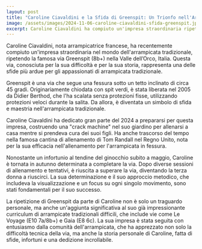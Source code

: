 ```yaml
---
layout: post
title: "Caroline Ciavaldini e la Sfida di Greenspit: Un Trionfo nell'Arrampicata Tradizionale"
image: /assets/images/2024-11-06-caroline-ciavaldini-sfida-greenspit.jpeg
excerpt: Caroline Ciavaldini ha compiuto un'impresa straordinaria ripetendo la via Greenspit (8b+) nella Valle dell’Orco, Italia, una delle sfide più ardue nell'arrampicata tradizionale.
---
```

Caroline Ciavaldini, nota arrampicatrice francese, ha recentemente compiuto un'impresa straordinaria nel mondo dell'arrampicata tradizionale, ripetendo la famosa via Greenspit (8b+) nella Valle dell’Orco, Italia. Questa via, conosciuta per la sua difficoltà e per la sua storia, rappresenta una delle sfide più ardue per gli appassionati di arrampicata tradizionale.

Greenspit è una via che segue una fessura sotto un tetto inclinato di circa 45 gradi. Originariamente chiodata con spit verdi, è stata liberata nel 2005 da Didier Berthod, che l'ha scalata senza protezioni fisse, utilizzando protezioni veloci durante la salita. Da allora, è diventata un simbolo di sfida e maestria nell'arrampicata tradizionale.

Caroline Ciavaldini ha dedicato gran parte del 2024 a prepararsi per questa impresa, costruendo una "crack machine" nel suo giardino per allenarsi a casa mentre si prendeva cura dei suoi figli. Ha anche trascorso del tempo nella famosa cantina di allenamento di Tom Randall nel Regno Unito, nota per la sua efficacia nell'allenamento per l'arrampicata in fessura.

Nonostante un infortunio al tendine del ginocchio subito a maggio, Caroline è tornata in autunno determinata a completare la via. Dopo diverse sessioni di allenamento e tentativi, è riuscita a superare la via, diventando la terza donna a riuscirci. La sua determinazione e il suo approccio metodico, che includeva la visualizzazione e un focus su ogni singolo movimento, sono stati fondamentali per il suo successo.

La ripetizione di Greenspit da parte di Caroline non è solo un traguardo personale, ma anche un'aggiunta significativa al suo già impressionante curriculum di arrampicate tradizionali difficili, che include vie come Le Voyage (E10 7a/8b+) e Gaia (E8 6c). La sua impresa è stata seguita con entusiasmo dalla comunità dell'arrampicata, che ha apprezzato non solo la difficoltà tecnica della via, ma anche la storia personale di Caroline, fatta di sfide, infortuni e una dedizione incrollabile.